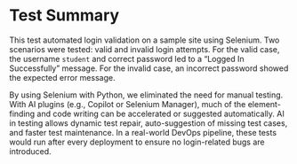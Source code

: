 # Test Summary

This test automated login validation on a sample site using Selenium. Two scenarios were tested: valid and invalid login attempts. For the valid case, the username `student` and correct password led to a “Logged In Successfully” message. For the invalid case, an incorrect password showed the expected error message.

By using Selenium with Python, we eliminated the need for manual testing. With AI plugins (e.g., Copilot or Selenium Manager), much of the element-finding and code writing can be accelerated or suggested automatically. AI in testing allows dynamic test repair, auto-suggestion of missing test cases, and faster test maintenance. In a real-world DevOps pipeline, these tests would run after every deployment to ensure no login-related bugs are introduced.

